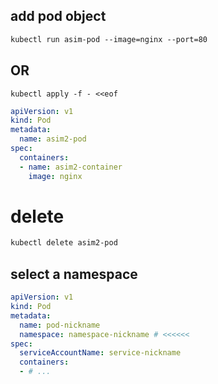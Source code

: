## add pod object
```txt
kubectl run asim-pod --image=nginx --port=80
```

## OR
`kubectl apply -f - <<eof`
```yaml
apiVersion: v1
kind: Pod
metadata:
  name: asim2-pod
spec:
  containers:
  - name: asim2-container
    image: nginx
```


# delete
```txt
kubectl delete asim2-pod
```


## select a namespace
```yaml
apiVersion: v1
kind: Pod
metadata:
  name: pod-nickname
  namespace: namespace-nickname # <<<<<< 
spec: 
  serviceAccountName: service-nickname 
  containers:
  - # ...
```

